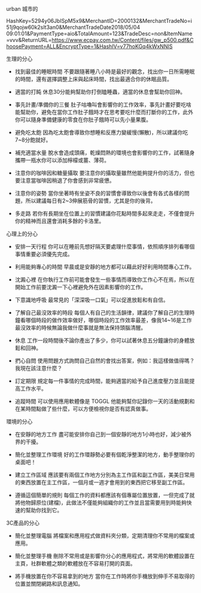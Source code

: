 
urban 城市的





HashKey=5294y06JbISpM5x9&MerchantID=2000132&MerchantTradeNo=i51j9qojw60k2slt3an0&MerchantTradeDate2018/05/04 09:01:01&PaymentType=aio&TotalAmount=123&TradeDesc=non&ItemName=vvv&ReturnURL=https://www.ecpay.com.tw/Content/files/gw_p500.pdf&ChoosePayment=ALL&EncryptType=1&HashIV=v77hoKGq4kWxNNIS

生理的分心
- 找到最佳的睡眠時間
不要跟隨著睡八小時是最好的觀念，找出你一日所需睡眠的時間，還有選擇調整上床與起床時間，找出最適合你的休眠品質。

- 適當的打盹
休息30分能夠幫助你打倒瞌睡蟲，適當的休息會幫助你回神。

- 事先計畫/準備你的三餐
肚子咕嚕叫會影響你的工作效率，事先計畫好要吃啥能幫助你，避免在當你工作肚子餓時才在思考要吃什麼而打斷你的工作，此外你可以隨身準備健康的零食在你肚子餓時可以先小量果腹。

- 避免吃太飽
因為吃太飽會導致你想睡和反應力變緩慢(懶散)，所以建議你吃7~8分飽就好。

- 補充適當水量
脫水會造成頭痛，乾燥悶熱的環境也會影響你的工作，試著隨身攜帶一瓶水你可以添加檸檬或薑、薄荷。

- 注意你的咖啡因和糖量攝取
要注意你的攝取量雖然他能夠提升你的活力，但也要注意當咖啡因稍退了你會感到非常疲憊。

- 注意你的姿勢
當你坐著時有坐姿不良的習慣會導致你以後會有各式各樣的問題，所以建議每日有2~3伸展筋骨的習慣，尤其是你的後背。

- 多走路
若你有長期坐在位置上的習慣建議你花點時間多起來走走，不僅會提升你的精神而且還會消耗多餘的卡洛里。

心理上的分心
- 安排一天行程
你可以在睡前先想好隔天要處理什麼事情，依照順序排列看哪個事情重要必須優先完成。

- 利用能夠專心的時間
早晨或是安靜的地方都可以藉此好好利用時間專心工作。

- 沈澱心裡
在你執行工作前可能會發生一些事情而導致你工作心不在焉，所以在開始工作前要沈澱一下心裡避免外在因素影響你的工作。

- 下意識地呼吸
最常見的「深深吸一口氣」可以促進放鬆和有自信。

- 了解自己最沒效率的時段
每個人有自己的生活韻律，建議你了解自己的生理時鐘看哪個時段的做作效率做好，哪個時段的工作效率最差，像我14~16是工作最沒效率的時候無論我做什麼事就是無法保持頭腦清醒。

- 休息
工作一段時間後不論你產出了多少，你可以試著休息五分鐘讓你的身體放鬆和回神。

- 捫心自問
使用問題方式詢問自己自然的會找出答案，例如：我這樣做值得嗎？我現在該注意什麼？

- 訂定期限
規定每一件事情的完成時間，能夠適當的給予自己進度壓力並且能提高工作水平。

- 追蹤時間
可以使用應用軟體像是 TOGGL 他能夠幫你記錄你一天的活動規劃和在某時間點做了些什麼，可以方便檢視你是否有認真做事。

環境的分心
- 在安靜的地方工作
盡可能安排你自己到一個安靜的地方1小時也好，減少被外界的干擾。

- 簡化並整理工作環境
好的工作環靜勢必要有個乾淨整潔的地方，動手整理你的桌面吧！

- 建立工作區域
應該要有兩個工作地方分別為主工作區和副工作區，美美日常用的東西放置在主工作區，一個月或一週才會用到的東西把它移至副工作區。

- 遵循這個簡單的規則
每個工作的資料都應該有個專屬位置放置，一但完成了就將他物歸原位(建檔)，此做法不僅能夠組織你的工作並且當需要用到時能夠快速的幫助你找到它。

3C產品的分心
- 簡化並整理電腦
將檔案和應用程式做資料夾分類，定期清理你不常用的檔案或應用。

- 簡化並整理手機
刪除不常用或是影響你分心的應用程式，將常用的軟體設置在主頁，社群軟體之類的軟體放在不容易打開的頁面。

- 將手機放置在你不容易拿到的地方
當你在工作時將你手機放到伸手不易取得的位置並關閉網路和訊息通知。



